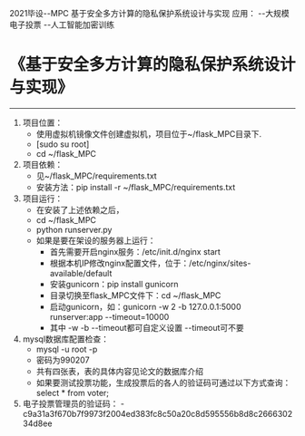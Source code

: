 2021毕设--MPC
基于安全多方计算的隐私保护系统设计与实现
应用：
--大规模电子投票
--人工智能加密训练
# **《基于安全多方计算的隐私保护系统设计与实现》**
---
1. 项目位置：
   - 使用虚拟机镜像文件创建虚拟机，项目位于~/flask_MPC目录下.
   - [sudo su root]
   - cd ~/flask_MPC
2. 项目依赖：
   - 见~/flask_MPC/requirements.txt
   - 安装方法：pip install -r ~/flask_MPC/requirements.txt
3. 项目运行：
   - 在安装了上述依赖之后，
   - cd ~/flask_MPC
   - python runserver.py
   - 如果是要在架设的服务器上运行：
      - 首先需要开启nginx服务：/etc/init.d/nginx start
      - 根据本机IP修改nginx配置文件，位于：/etc/nginx/sites-available/default
      - 安装gunicorn：pip install gunicorn
      - 目录切换至flask_MPC文件下：cd ~/flask_MPC
      - 启动gunicorn，如：gunicorn -w 2 -b 127.0.0.1:5000 runserver:app --timeout=10000
      - 其中 -w -b --timeout都可自定义设置 --timeout可不要
4. mysql数据库配置检查：
   - mysql -u root -p
   - 密码为990207
   - 共有四张表，表的具体内容见论文的数据库介绍
   - 如果要测试投票功能，生成投票后的各人的验证码可通过以下方式查询：select * from voter;
5. 电子投票管理员的验证码：
   -c9a31a3f670b7f9973f2004ed383fc8c50a20c8d595556b8d8c266630234d8ee
